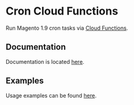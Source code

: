 # Cron Cloud Functions

Run Magento 1.9 cron tasks via [Cloud Functions](https://cloud.google.com/functions/).

## Documentation

Documentation is located [here](https://docs.nickolasburr.com/magento/extensions/1.x/croncloudfunctions/latest/).

## Examples

Usage examples can be found [here](https://docs.nickolasburr.com/magento/extensions/1.x/croncloudfunctions/latest/examples/).
